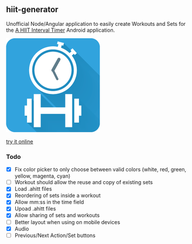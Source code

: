 ## hiit-generator

Unofficial Node/Angular application to easily create Workouts and Sets for the [A HIIT Interval Timer](https://play.google.com/store/apps/details?id=com.pimpimmobile.atimer) Android application.

[![Hiit](public/img/icon_256.png)](http://hiit.briac.net/)

[try it online](http://hiit.briac.net/)

### Todo
- [X] Fix color picker to only choose between valid colors (white, red, green, yellow, magenta, cyan)
- [ ]  Workout should allow the reuse and copy of existing sets
- [X] Load .ahitt files
- [X] Reordering of sets inside a workout
- [X] Allow mm:ss in the time field
- [X] Upoad .ahitt files
- [X] Allow sharing of sets and workouts
- [ ] Better layout when using on mobile devices
- [X] Audio
- [ ] Previous/Next Action/Set buttons
